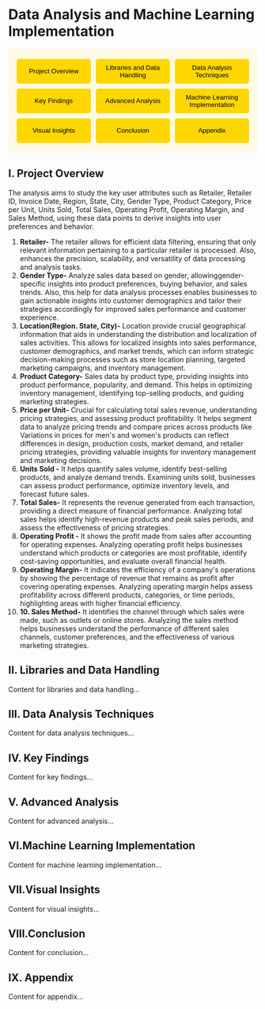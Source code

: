 # **Data Analysis and Machine Learning Implementation**

<div style="background-color: #FFFAE6; padding: 20px; text-align: center; display: flex; justify-content: center; align-items: center;">
  <div style="display: grid; grid-template-columns: repeat(3, auto); gap: 10px;">
    <a href="#i-project-overview" style="text-decoration: none;">
      <button style="width: 150px; height: 50px; background-color: #FFD700; color: black; border: none; border-radius: 5px; cursor: pointer;">Project Overview</button>
    </a>
    <a href="#ii-libraries-and-data-handling" style="text-decoration: none;">
      <button style="width: 150px; height: 50px; background-color: #FFD700; color: black; border: none; border-radius: 5px; cursor: pointer;">Libraries and Data Handling</button>
    </a>
    <a href="#iii-data-analysis-techniques" style="text-decoration: none;">
      <button style="width: 150px; height: 50px; background-color: #FFD700; color: black; border: none; border-radius: 5px; cursor: pointer;">Data Analysis Techniques</button>
    </a>
    <a href="#iv-key-findings" style="text-decoration: none;">
      <button style="width: 150px; height: 50px; background-color: #FFD700; color: black; border: none; border-radius: 5px; cursor: pointer;">Key Findings</button>
    </a>
    <a href="#v-advanced-analysis" style="text-decoration: none;">
      <button style="width: 150px; height: 50px; background-color: #FFD700; color: black; border: none; border-radius: 5px; cursor: pointer;">Advanced Analysis</button>
    </a>
    <a href="#vi-machine-learning-implementation" style="text-decoration: none;">
      <button style="width: 150px; height: 50px; background-color: #FFD700; color: black; border: none; border-radius: 5px; cursor: pointer;">Machine Learning Implementation</button>
    </a>
    <a href="#vii-visual-insights" style="text-decoration: none;">
      <button style="width: 150px; height: 50px; background-color: #FFD700; color: black; border: none; border-radius: 5px; cursor: pointer;">Visual Insights</button>
    </a>
    <a href="#viii-conclusion" style="text-decoration: none;">
      <button style="width: 150px; height: 50px; background-color: #FFD700; color: black; border: none; border-radius: 5px; cursor: pointer;">Conclusion</button>
    </a>
    <a href="#ix-appendix" style="text-decoration: none;">
      <button style="width: 150px; height: 50px; background-color: #FFD700; color: black; border: none; border-radius: 5px; cursor: pointer;">Appendix</button>
    </a>
  </div>
</div>

## I. Project Overview
The analysis aims to study the key user attributes such as Retailer, Retailer ID, Invoice Date, Region, State, City, Gender Type, Product Category, Price per Unit, Units Sold, Total Sales, Operating Profit, Operating Margin, and Sales Method, using these data points to derive insights into user preferences and behavior.

1. **Retailer-** The retailer allows for efficient data filtering, ensuring that only relevant information pertaining to a particular retailer is processed. Also, enhances the precision, scalability, and versatility of data processing and analysis tasks.
2. **Gender Type-** Analyze sales data based on gender, allowinggender-specific insights into product preferences, buying behavior, and sales trends. Also, this help for data analysis processes enables businesses to gain actionable insights into customer demographics and tailor their strategies accordingly for improved sales performance and customer experience.
3. **Location(Region. State, City)-** Location provide crucial geographical information that aids in understanding the distribution and localization of sales activities. This allows for localized insights into sales performance, customer demographics, and market trends, which can inform strategic decision-making processes such as store location planning, targeted marketing campaigns, and inventory management.
4. **Product Category-** Sales data by product type, providing insights into product performance, popularity, and demand. This helps in optimizing inventory management, identifying top-selling products, and guiding marketing strategies.
5. **Price per Unit-** Crucial for calculating total sales revenue, understanding pricing strategies, and assessing product profitability. It helps segment data to analyze pricing trends and compare prices across products like Variations in prices for men's and women's products can reflect differences in design, production costs, market demand, and retailer pricing strategies, providing valuable insights for inventory management and marketing decisions.
6. **Units Sold -** It helps quantify sales volume, identify best-selling products, and analyze demand trends. Examining units sold, businesses can assess product performance, optimize inventory levels, and forecast future sales.
7. **Total Sales-** It represents the revenue generated from each transaction, providing a direct measure of financial performance. Analyzing total sales helps identify high-revenue products and peak sales periods, and assess the effectiveness of pricing strategies.
8. **Operating Profit -** It shows the profit made from sales after accounting for operating expenses. Analyzing operating profit helps businesses understand which products or categories are most profitable, identify cost-saving opportunities, and evaluate overall financial health.
9. **Operating Margin-** It indicates the efficiency of a company's operations by showing the percentage of revenue that remains as profit after covering operating expenses. Analyzing operating margin helps assess profitability across different products, categories, or time periods, highlighting areas with higher financial efficiency.
10. **10. Sales Method-** It identifies the channel through which sales were made, such as outlets or online stores. Analyzing the sales method helps businesses understand the performance of different sales channels, customer preferences, and the effectiveness of various marketing strategies.

## II. Libraries and Data Handling
Content for libraries and data handling...

## III. Data Analysis Techniques
Content for data analysis techniques...

## IV. Key Findings
Content for key findings...

## V. Advanced Analysis
Content for advanced analysis...

## VI.Machine Learning Implementation
Content for machine learning implementation...

## VII.Visual Insights
Content for visual insights...

## VIII.Conclusion
Content for conclusion...

## IX. Appendix
Content for appendix...
